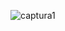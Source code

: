 ![captura1](https://user-images.githubusercontent.com/124217925/220218657-1f207f15-a800-4921-9d58-9bd6004a0382.PNG)
